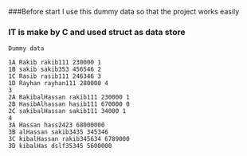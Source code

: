 ###Before start I use this dummy data so that the project works easily

### IT is make by C and used struct as data store
```
Dummy data

1A Rakib rakib111 230000 1
1B sakib sakib353 456546 2
1C Rasib rasib111 246346 3
1D Rayhan rayhan111 280000 4
3
2A RakibalHassan rakib111 230000 1
2B HasibAlhassan hasib111 670000 0
2C sakibalHassan sakib111 34000 1
4
3A Hassan hass2423 68000000 
3B alHassan sakib3435 345346 
3C kibalHassan rakib345634 6789000 
3D kibalHas dslf35345 5600000 

```
